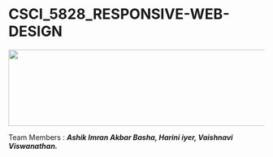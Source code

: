 # CSCI_5828_RESPONSIVE-WEB-DESIGN

<img src="https://cloud.githubusercontent.com/assets/14101008/11165529/0b8588aa-8acf-11e5-8f38-dfbac3545452.PNG" height="150" width="910"></img>

Team Members : 
   <b><i> Ashik Imran Akbar Basha, Harini iyer, Vaishnavi Viswanathan. </i></b>
